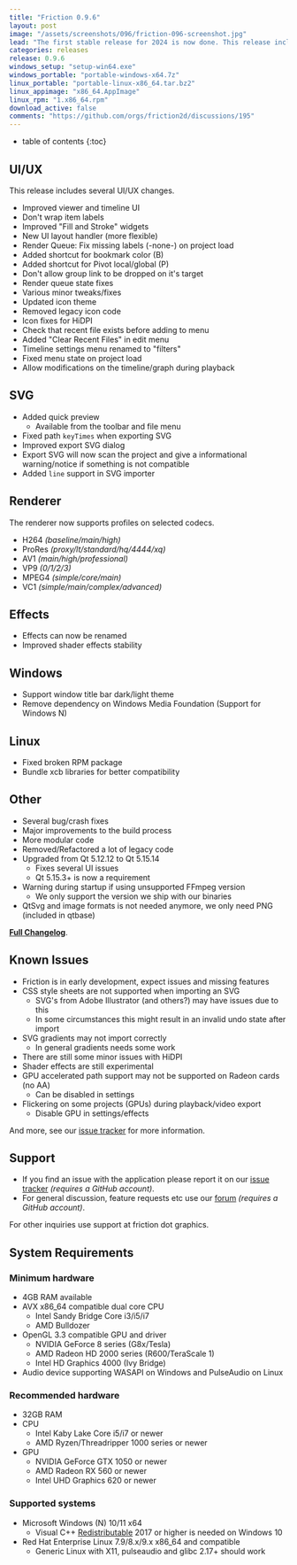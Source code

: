 ```yaml
---
title: "Friction 0.9.6"
layout: post
image: "/assets/screenshots/096/friction-096-screenshot.jpg"
lead: "The first stable release for 2024 is now done. This release includes several improvements, new features, and critical fixes."
categories: releases
release: 0.9.6
windows_setup: "setup-win64.exe"
windows_portable: "portable-windows-x64.7z"
linux_portable: "portable-linux-x86_64.tar.bz2"
linux_appimage: "x86_64.AppImage"
linux_rpm: "1.x86_64.rpm"
download_active: false
comments: "https://github.com/orgs/friction2d/discussions/195"
---
```


* table of contents
{:toc}

## UI/UX

This release includes several UI/UX changes.

* Improved viewer and timeline UI
* Don't wrap item labels
* Improved "Fill and Stroke" widgets
* New UI layout handler (more flexible)
* Render Queue: Fix missing labels (-none-) on project load
* Added shortcut for bookmark color (B)
* Added shortcut for Pivot local/global (P)
* Don't allow group link to be dropped on it's target
* Render queue state fixes
* Various minor tweaks/fixes
* Updated icon theme
* Removed legacy icon code
* Icon fixes for HiDPI
* Check that recent file exists before adding to menu
* Added "Clear Recent Files" in edit menu
* Timeline settings menu renamed to "filters"
* Fixed menu state on project load
* Allow modifications on the timeline/graph during playback

## SVG

* Added quick preview
  * Available from the toolbar and file menu
* Fixed path `keyTimes` when exporting SVG
* Improved export SVG dialog
* Export SVG will now scan the project and give a informational warning/notice if something is not compatible
* Added `line` support in SVG importer

## Renderer

The renderer now supports profiles on selected codecs.

* H264 *(baseline/main/high)*
* ProRes *(proxy/lt/standard/hq/4444/xq)*
* AV1 *(main/high/professional)*
* VP9 *(0/1/2/3)*
* MPEG4 *(simple/core/main)*
* VC1 *(simple/main/complex/advanced)*

## Effects

* Effects can now be renamed
* Improved shader effects stability

## Windows

* Support window title bar dark/light theme
* Remove dependency on Windows Media Foundation (Support for Windows N)

## Linux

* Fixed broken RPM package
* Bundle xcb libraries for better compatibility

## Other

* Several bug/crash fixes
* Major improvements to the build process
* More modular code
* Removed/Refactored a lot of legacy code
* Upgraded from Qt 5.12.12 to Qt 5.15.14
  * Fixes several UI issues
  * Qt 5.15.3+ is now a requirement
* Warning during startup if using unsupported FFmpeg version
  * We only support the version we ship with our binaries
* QtSvg and image formats is not needed anymore, we only need PNG (included in qtbase)

[**Full Changelog**](https://github.com/friction2d/friction/compare/v0.9.5...v0.9.6).

## Known Issues

* Friction is in early development, expect issues and missing features
* CSS style sheets are not supported when importing an SVG
  * SVG's from Adobe Illustrator (and others?) may have issues due to this
  * In some circumstances this might result in an invalid undo state after import
* SVG gradients may not import correctly
  * In general gradients needs some work
* There are still some minor issues with HiDPI
* Shader effects are still experimental
* GPU accelerated path support may not be supported on Radeon cards (no AA)
  * Can be disabled in settings
* Flickering on some projects (GPUs) during playback/video export
  * Disable GPU in settings/effects

And more, see our [issue tracker](https://github.com/friction2d/friction/issues) for more information.

## Support

* If you find an issue with the application please report it on our [issue tracker](https://github.com/friction2d/friction/issues) *(requires a GitHub account)*.
* For general discussion, feature requests etc use our [forum](https://github.com/orgs/friction2d/discussions) *(requires a GitHub account)*.

For other inquiries use support at friction dot graphics.

## System Requirements

### Minimum hardware

* 4GB RAM available
* AVX x86_64 compatible dual core CPU
  * Intel Sandy Bridge Core i3/i5/i7
  * AMD Bulldozer
* OpenGL 3.3 compatible GPU and driver
  * NVIDIA GeForce 8 series (G8x/Tesla)
  * AMD Radeon HD 2000 series (R600/TeraScale 1)
  * Intel HD Graphics 4000 (Ivy Bridge)
* Audio device supporting WASAPI on Windows and PulseAudio on Linux

### Recommended hardware

* 32GB RAM
* CPU
  * Intel Kaby Lake Core i5/i7 or newer
  * AMD Ryzen/Threadripper 1000 series or newer
* GPU
  * NVIDIA GeForce GTX 1050 or newer
  * AMD Radeon RX 560 or newer
  * Intel UHD Graphics 620 or newer

### Supported systems

* Microsoft Windows (N) 10/11 x64
  * Visual C++ [Redistributable](https://aka.ms/vs/17/release/vc_redist.x64.exe) 2017 or higher is needed on Windows 10
* Red Hat Enterprise Linux 7.9/8.x/9.x x86_64 and compatible
  * Generic Linux with X11, pulseaudio and glibc 2.17+ should work

